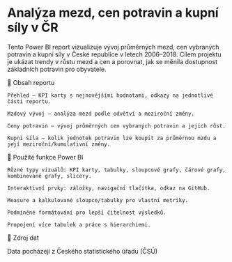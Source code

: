 # Analýza mezd, cen potravin a kupní síly v ČR

Tento Power BI report vizualizuje vývoj průměrných mezd, cen vybraných potravin a kupní síly v České republice v letech 2006–2018.
Cílem projektu je ukázat trendy v růstu mezd a cen a porovnat, jak se měnila dostupnost základních potravin pro obyvatele.

🔹 Obsah reportu

    Přehled – KPI karty s nejnovějšími hodnotami, odkazy na jednotlivé části reportu.

    Mzdový vývoj – analýza mezd podle odvětví a meziroční změny.

    Ceny potravin – vývoj průměrných cen vybraných potravin a jejich růst.

    Kupní síla – kolik jednotek potravin lze koupit za průměrnou mzdu a její meziroční/kumulativní změny.

🔹 Použité funkce Power BI

    Různé typy vizuálů: KPI karty, tabulky, sloupcové grafy, čárové grafy, kombinované grafy, slicery.

    Interaktivní prvky: záložky, navigační tlačítka, odkaz na GitHub.

    Measure a kalkulované sloupce/tabulky pro vlastní metriky.

    Podmíněné formátování pro lepší čitelnost výsledků.

    Propojení více tabulek a práce s hierarchiemi.

🔹 Zdroj dat

Data pocházejí z Českého statistického úřadu (ČSÚ)
